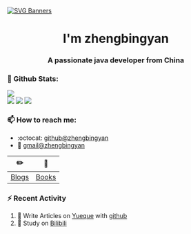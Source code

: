 [![SVG Banners](https://svg-banners.vercel.app/api?type=origin&text1=Welcom💖&width=1000&height=400)](https://github.com/Akshay090/svg-banners)

<h1 align="center">I'm zhengbingyan</h1>
<h3 align="center">A passionate java developer from China</h3>

### 🌈 Github Stats:
<a href="https://count.getloli.com"><img align="center" src="https://github.com/zhengbingyanbj"></a><br>
<img src = "https://github-readme-stats.vercel.app/api?username=zhengbingyan&bg_color=30,e96443,904e95&title_color=fff&text_color=fff">
<img src = "http://github-readme-streak-stats.herokuapp.com?user=zhengbingyan&theme=dracula">
<img src = "https://github-profile-summary-cards.vercel.app/api/cards/profile-details?username=zhengbingyan&theme=monokai">

### 📫 How to reach me:
- :octocat: [github@zhengbingyan](https://github.com/zhengbingyanbj)
- :email: [gmail@zhengbingyan](zhengbingyanbj@163.cim)


| :pencil2: | :book:  |
| --- | --- |
| [Blogs](https://github.com/zhengbingyanbj) | [Books](https://github.com/zhengbingyanbj) |

### ⚡ Recent Activity
<!--START_SECTION:activity-->
1. 🍭 Write Articles on [Yueque](https://github.com/zhengbingyanbj) with [github](https://github.com/zhengbingyanbj)
2. 🍹 Study on [Bilibili](https://github.com/zhengbingyanbj)
<!--END_SECTION:activity-->

<!--
**xihuanxiaorang/xihuanxiaorang** is a ✨ _special_ ✨ repository because its `README.md` (this file) appears on your GitHub profile.

Here are some ideas to get you started:

- 🔭 I’m currently working on ...
- 🌱 I’m currently learning ...
- 👯 I’m looking to collaborate on ...
- 🤔 I’m looking for help with ...
- 💬 Ask me about ...
- 📫 How to reach me: ...
- 😄 Pronouns: ...
- ⚡ Fun fact: ...
-->
